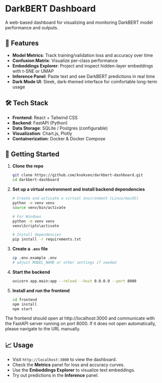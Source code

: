 # DarkBERT Dashboard

A web-based dashboard for visualizing and monitoring DarkBERT model performance and outputs.

## 🚀 Features

- **Model Metrics**: Track training/validation loss and accuracy over time  
- **Confusion Matrix**: Visualize per-class performance  
- **Embeddings Explorer**: Project and inspect hidden-layer embeddings with t-SNE or UMAP  
- **Inference Panel**: Paste text and see DarkBERT predictions in real time  
- **Dark Mode UI**: Sleek, dark-themed interface for comfortable long-term usage

## 🛠️ Tech Stack

- **Frontend**: React + Tailwind CSS  
- **Backend**: FastAPI (Python)  
- **Data Storage**: SQLite / Postgres (configurable)  
- **Visualization**: Chart.js, Plotly  
- **Containerization**: Docker & Docker Compose  

## 🚧 Getting Started

1. **Clone the repo**
   ```bash
   git clone https://github.com/knoksen/darkbert-dashboard.git
   cd darkbert-dashboard
   ```

2. **Set up a virtual environment and install backend dependencies**
   ```bash
   # Create and activate a virtual environment (Linux/macOS)
   python -m venv venv
   source venv/bin/activate
   
   # For Windows
   python -m venv venv
   venv\Scripts\activate
   
   # Install dependencies
   pip install -r requirements.txt
   ```

3. **Create a `.env` file**
   ```bash
   cp .env.example .env
   # adjust MODEL_NAME or other settings if needed
   ```

4. **Start the backend**
   ```bash
   uvicorn app.main:app --reload --host 0.0.0.0 --port 8000
   ```

5. **Install and run the frontend**
   ```bash
   cd frontend
   npm install
   npm start
   ```

The frontend should open at http://localhost:3000 and communicate with the FastAPI
server running on port 8000. If it does not open automatically, please navigate to the URL manually.

## 📈 Usage

- Visit `http://localhost:3000` to view the dashboard.
- Check the **Metrics** panel for loss and accuracy curves.
- Use the **Embeddings Explorer** to visualize text embeddings.
- Try out predictions in the **Inference** panel.
